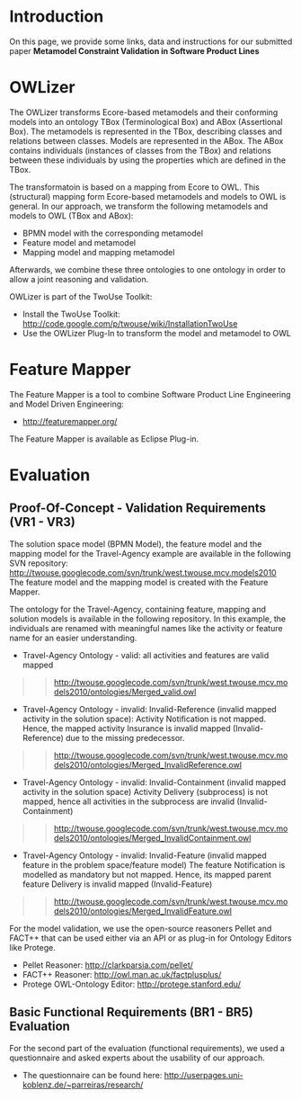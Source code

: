 # Introduction #

On this page, we provide some links, data and instructions for our submitted
paper **Metamodel Constraint Validation in Software Product Lines**


# OWLizer #

The OWLizer transforms Ecore-based metamodels and their conforming models
into an ontology TBox (Terminological Box) and ABox (Assertional Box).
The metamodels is represented in the TBox, describing classes and relations
between classes. Models are represented in the ABox. The ABox contains
individuals (instances of classes from the TBox) and relations between these
individuals by using the properties which are defined in the TBox.

The transformatoin is based on a mapping from Ecore to OWL.
This (structural) mapping form Ecore-based metamodels and models to OWL
is general. In our approach, we transform the following metamodels and
models to OWL (TBox and ABox):

  * BPMN model with the corresponding metamodel
  * Feature model and metamodel
  * Mapping model and mapping metamodel

Afterwards, we combine these three ontologies to one ontology in order to allow
a joint reasoning and validation.

OWLizer is part of the TwoUse Toolkit:

  * Install the TwoUse Toolkit: http://code.google.com/p/twouse/wiki/InstallationTwoUse
  * Use the OWLizer Plug-In to transform the model and metamodel to OWL

# Feature Mapper #

The Feature Mapper is a tool to combine Software Product Line Engineering and
Model Driven Engineering:
  * http://featuremapper.org/

The Feature Mapper is available as Eclipse Plug-in.


# Evaluation #


## Proof-Of-Concept - Validation Requirements (VR1 - VR3) ##

The solution space model (BPMN Model), the feature model and the mapping model
for the Travel-Agency example are available in the following SVN repository:
http://twouse.googlecode.com/svn/trunk/west.twouse.mcv.models2010
The feature model and the mapping model is created with the Feature Mapper.

The ontology for the Travel-Agency, containing feature, mapping and solution models
is available in the following repository. In this example, the individuals are
renamed with meaningful names like the activity or feature name for an easier
understanding.

  * Travel-Agency Ontology - valid: all activities and features are valid mapped
> > http://twouse.googlecode.com/svn/trunk/west.twouse.mcv.models2010/ontologies/Merged_valid.owl

  * Travel-Agency Ontology - invalid: Invalid-Reference (invalid mapped activity in the solution space): Activity Notification is not mapped. Hence, the mapped activity Insurance is invalid mapped (Invalid-Reference) due to the missing predecessor.
> > http://twouse.googlecode.com/svn/trunk/west.twouse.mcv.models2010/ontologies/Merged_InvalidReference.owl

  * Travel-Agency Ontology - invalid: Invalid-Containment (invalid mapped activity in the solution space) Activity Delivery (subprocess) is not mapped, hence all activities in the subprocess are invalid (Invalid-Containment)
> > http://twouse.googlecode.com/svn/trunk/west.twouse.mcv.models2010/ontologies/Merged_InvalidContainment.owl

  * Travel-Agency Ontology - invalid: Invalid-Feature (invalid mapped feature in the problem space/feature model) The feature Notification is modelled as mandatory but not    mapped. Hence, its mapped parent feature Delivery is invalid mapped (Invalid-Feature)
> > http://twouse.googlecode.com/svn/trunk/west.twouse.mcv.models2010/ontologies/Merged_InvalidFeature.owl


For the model validation, we use the open-source reasoners Pellet and FACT++ that can be
used either via an API or as plug-in for Ontology Editors like Protege.

  * Pellet Reasoner: http://clarkparsia.com/pellet/
  * FACT++ Reasoner: http://owl.man.ac.uk/factplusplus/
  * Protege OWL-Ontology Editor: http://protege.stanford.edu/


## Basic Functional Requirements (BR1 - BR5) Evaluation ##

For the second part of the evaluation (functional requirements), we used a questionnaire
and asked experts about the usability of our approach.
  * The questionnaire can be found here: http://userpages.uni-koblenz.de/~parreiras/research/